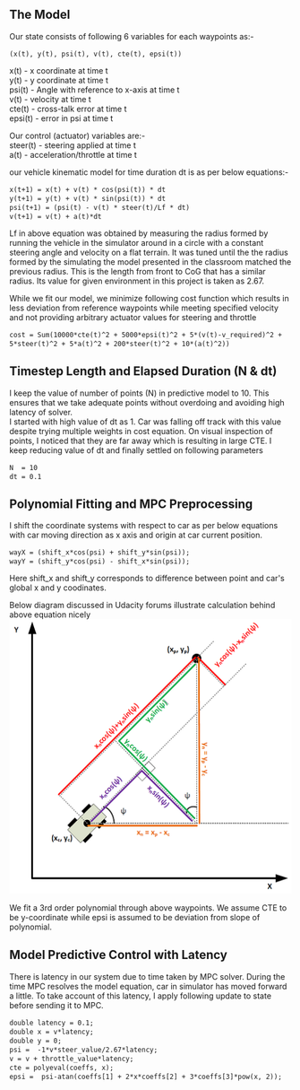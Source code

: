 [//]: # (Image References)
[image1]: ./shift.png "coordinate shifting image"

## The Model
Our state consists of following 6 variables for each waypoints as:-   
```
(x(t), y(t), psi(t), v(t), cte(t), epsi(t))
```
x(t) - x coordinate at time t     
y(t) - y coordinate at time t     
psi(t) - Angle with reference to x-axis at time t     
v(t)   - velocity at time t     
cte(t) - cross-talk error at time t     
epsi(t) - error in psi at time t     

Our control (actuator) variables are:-     
steer(t) - steering applied at time t   
a(t) - acceleration/throttle at time t   

our vehicle kinematic model for time duration dt is as per below equations:-    
```
x(t+1) = x(t) + v(t) * cos(psi(t)) * dt
y(t+1) = y(t) + v(t) * sin(psi(t)) * dt
psi(t+1) = (psi(t) - v(t) * steer(t)/Lf * dt)
v(t+1) = v(t) + a(t)*dt
```

Lf in above equation was obtained by measuring the radius formed by running the vehicle in the simulator around in a circle with a constant steering angle and velocity on a flat terrain. It was tuned until the the radius formed by the simulating the model presented in the classroom matched the previous radius. This is the length from front to CoG that has a similar radius. Its value for given environment in this project is taken as 2.67.    

While we fit our model, we minimize following cost function which results in less deviation from reference waypoints while meeting specified velocity and not providing arbitrary actuator values for steering and throttle          
```
cost = Sum(10000*cte(t)^2 + 5000*epsi(t)^2 + 5*(v(t)-v_required)^2 + 5*steer(t)^2 + 5*a(t)^2 + 200*steer(t)^2 + 10*(a(t)^2)) 
```

## Timestep Length and Elapsed Duration (N & dt)
I keep the value of number of points (N) in predictive model to 10. This ensures that we take adequate points without overdoing and avoiding high latency of solver.     
I started with high value of dt as 1. Car was falling off track with this value despite trying multiple weights in cost equation. On visual inspection of points, I noticed that they are far away which is resulting in large CTE. I keep reducing value of dt and finally settled on following parameters    
```
N  = 10
dt = 0.1
```

## Polynomial Fitting and MPC Preprocessing

I shift the coordinate systems with respect to car as per below equations with car moving direction as x axis and origin at car current position.

```
wayX = (shift_x*cos(psi) + shift_y*sin(psi));
wayY = (shift_y*cos(psi) - shift_x*sin(psi));
```
Here shift_x and shift_y corresponds to difference between point and car's global x and y coodinates.      

Below diagram discussed in Udacity forums illustrate calculation behind above equation nicely    
![coordinate translation image][image1]

We fit a 3rd order polynomial through above waypoints. We assume CTE to be y-coordinate while epsi is assumed to be deviation from slope of polynomial.

## Model Predictive Control with Latency
There is latency in our system due to time taken by MPC solver. During the time MPC resolves the model equation, car in simulator has moved forward a little. To take account of this latency, I apply following update to state before sending it to MPC.
```
double latency = 0.1;
double x = v*latency;
double y = 0;
psi =  -1*v*steer_value/2.67*latency;
v = v + throttle_value*latency;
cte = polyeval(coeffs, x);
epsi =  psi-atan(coeffs[1] + 2*x*coeffs[2] + 3*coeffs[3]*pow(x, 2));
```
